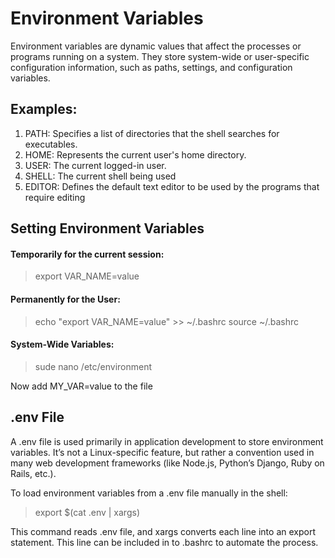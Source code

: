 # Environment Variables

Environment variables are dynamic values that affect the processes or programs running on a system. They store system-wide or user-specific configuration information, such as paths, settings, and configuration variables.

## Examples:

1. PATH: Specifies a list of directories that the shell searches for executables.
2. HOME: Represents the current user's home directory.
3. USER: The current logged-in user.
4. SHELL: The current shell being used
5. EDITOR: Defines the default text editor to be used by the programs that require editing

## Setting Environment Variables

#### Temporarily for the current session:

> export VAR_NAME=value

#### Permanently for the User:

> echo "export VAR_NAME=value" >> ~/.bashrc
> source ~/.bashrc

#### System-Wide Variables:

> sude nano /etc/environment

Now add MY_VAR=value to the file

## .env File

A .env file is used primarily in application development to store environment variables. It’s not a Linux-specific feature, but rather a convention used in many web development frameworks (like Node.js, Python’s Django, Ruby on Rails, etc.).

To load environment variables from a .env file manually in the shell:

> export $(cat .env | xargs)

This command reads .env file, and xargs converts each line into an export statement.
This line can be included in to .bashrc to automate the process.
